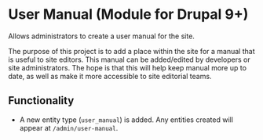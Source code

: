 # User Manual (Module for Drupal 9+)

Allows administrators to create a user manual for the site.

The purpose of this project is to add a place within the site for a manual
that is useful to site editors. This manual can be added/edited by
developers or site administrators. The hope is that this will help keep
manual more up to date, as well as make it more accessible to site
editorial teams.

Functionality
------------------

- A new entity type (`user_manual`) is added. Any entities created will
appear at `/admin/user-manual`.
